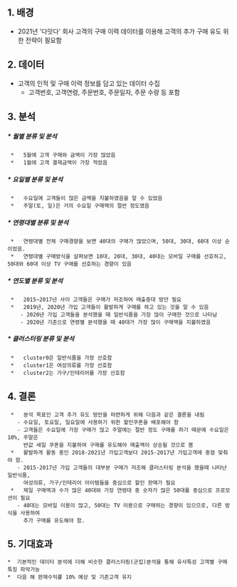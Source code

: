 ## **1. 배경**
*   2021년 '다잇다' 회사 고객의 구매 이력 데이터를 이용해 고객의 추가 구매 유도 위한 전략이 필요함

## **2. 데이터**
*   고객의 인적 및 구매 이력 정보를 담고 있는 데이터 수집
     *   고객번호, 고객연령, 주문번호, 주문일자, 주문 수량 등 포함

## **3. 분석** 

#####   *  월별 분류 및 분석
     *   5월에 고객 구매와 금액이 가장 많았음
     *   1월에 고객 결제금액이 가장 적었음
  
#####   *  요일별 분류 및 분석
     *   수요일에 고객들이 많은 금액을 지불하였음을 알 수 있었음
     *   주말(토, 일)은 거의 수요일 구매액의 절반 정도였음

#####   *  연령대별 분류 및 분석
     *   연령대별 전체 구매경향을 보면 40대의 구매가 많았으며, 50대, 30대, 60대 이상 순이었음.
     *   연령대별 구매방식을 살펴보면 10대, 20대, 30대, 40대는 모바일 구매를 선호하고, 50대와 60대 이상 TV 구매를 선호하는 경향이 있음

#####   *  연도별 분류 및 분석
     *   2015~2017년 사이 고객들은 구매가 저조하여 매출증대 방안 필요
     *   2019년, 2020년 가입 고객들이 활발하게 구매를 하고 있는 것을 알 수 있음  
        - 2020년 가입 고객들을 분석했을 때 일반식품을 가장 많이 구매한 것으로 나타남
        - 2020년 기준으로 연령별 분석했을 때 40대가 가장 많이 구매액을 지불하였음

#####   *  클러스터링 분류 및 분석
     *   cluster0은 일반식품을 가장 선호함
     *   cluster1은 여성의류를 가장 선호함
     *   cluster2는 가구/인테리어를 가장 선호함


 ## **4. 결론**
     *   분석 목표인 고객 추가 유도 방안을 마련하게 위해 다음과 같은 결론을 내림
       - 수요일, 토요일, 일요일에 사용하기 위한 할인쿠폰을 배포해야 함
       - 고객들은 수요일에 가장 구매가 많고 주말에는 절반 정도 구매를 하기 때문에 수요일은 10%, 주말은 
         반값 세일 쿠폰을 지불하여 구매를 유도해야 매출액이 상승될 것으로 봄
     *   활발하게 활동 중인 2018-2021년 가입고객보다 2015-2017년 가입고객에 중점 맞춰야 함.
       - 2015-2017년 가입 고객들의 대부분 구매가 저조해 클러스터링 분석을 했을때 나타난 일반식품,  
         여성의류, 가구/인테리어 아이템들을 중심으로 할인 판매가 필요
     *   제일 구매액과 수가 많은 40대와 가장 연령대 중 숫자가 많은 50대를 중심으로 프로모션이 필요
       - 40대는 모바일 이용이 많고, 50대는 TV 이용으로 구매하는 경향이 있으므로, 다른 방식을 사용하여 
         추가 구매를 유도해야 함.

## **5. 기대효과**
    *  기본적인 데이터 분석에 더해 비슷한 클러스터링(군집)분석을 통해 유사특성 고객별 구매특징 파악가능
    *  다음 해 판매수익률 10% 예상 및 기존고객 유지
